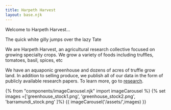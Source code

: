 ```yaml
---
title: Harpeth Harvest
layout: base.njk
---
```


Welcome to Harpeth Harvest...

The quick white gilly jumps over the lazy Tate


We are Harpeth Harvest, an agricultural research collective focused on growing specialty crops. We grow a variety of foods including truffles, tomatoes, basil, spices, etc

We have an aquaponic greenhouse and dozens of acres of truffle grow land. In addition to selling produce, we publish all of our data in the form of publicly available research papers. To learn more, go to [research](/research).

{% from "components/imageCarousel.njk" import imageCarousel %}
{% set images =['greenhouse_stock1.png',
'greenhouse_stock2.png',
'barramundi_stock.png'
]%}
{{ imageCarousel('/assets/',images) }}